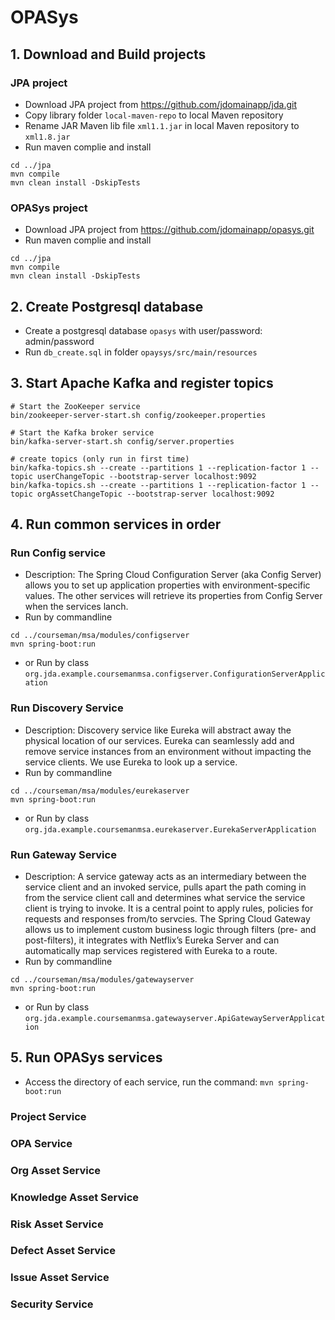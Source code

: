 # OPASys
## 1. Download and Build projects
### JPA project
- Download JPA project from https://github.com/jdomainapp/jda.git
- Copy library folder `local-maven-repo` to local Maven repository
- Rename JAR Maven lib file `xml1.1.jar` in local Maven repository to `xml1.8.jar`
- Run maven complie and install 
```
cd ../jpa
mvn compile
mvn clean install -DskipTests
```
### OPASys project
- Download JPA project from https://github.com/jdomainapp/opasys.git
- Run maven complie and install 
```
cd ../jpa
mvn compile
mvn clean install -DskipTests
```
## 2. Create Postgresql database
- Create a postgresql database `opasys` with user/password: admin/password
- Run `db_create.sql` in folder `opaysys/src/main/resources`
## 3. Start Apache Kafka and register topics 
```
# Start the ZooKeeper service
bin/zookeeper-server-start.sh config/zookeeper.properties
```
```
# Start the Kafka broker service
bin/kafka-server-start.sh config/server.properties
```

```
# create topics (only run in first time)
bin/kafka-topics.sh --create --partitions 1 --replication-factor 1 --topic userChangeTopic --bootstrap-server localhost:9092
bin/kafka-topics.sh --create --partitions 1 --replication-factor 1 --topic orgAssetChangeTopic --bootstrap-server localhost:9092
```
## 4. Run common services in order
### Run Config service
- Description: The Spring Cloud Configuration Server (aka Config Server) allows you to set
up application properties with environment-specific values. The other services will retrieve its properties from Config Server when the services lanch.
- Run by commandline
```
cd ../courseman/msa/modules/configserver
mvn spring-boot:run
```
- or Run by class `org.jda.example.coursemanmsa.configserver.ConfigurationServerApplication`
### Run Discovery Service
- Description:  Discovery service like Eureka will abstract away the physical location of our services. Eureka can seamlessly add and remove service
instances from an environment without impacting the service clients. We use Eureka to look up a service.
- Run by commandline
```
cd ../courseman/msa/modules/eurekaserver
mvn spring-boot:run
```
- or Run by class `org.jda.example.coursemanmsa.eurekaserver.EurekaServerApplication`
### Run Gateway Service
- Description: A service gateway acts as an intermediary between the service client and an invoked service, pulls apart the path coming in from the service client call and determines what service the service client is trying to invoke. It is a central point to apply rules, policies for requests and responses from/to servcies. The Spring Cloud Gateway allows us to implement custom business logic through filters (pre- and post-filters), it integrates with Netflix’s Eureka Server and can automatically map services registered with Eureka to a route. 
- Run by commandline
```
cd ../courseman/msa/modules/gatewayserver
mvn spring-boot:run
```
- or Run by class `org.jda.example.coursemanmsa.gatewayserver.ApiGatewayServerApplication`
## 5. Run OPASys services
- Access the directory of each service, run the command: `mvn spring-boot:run`
### Project Service
### OPA Service
### Org Asset Service
### Knowledge Asset Service
### Risk Asset Service
### Defect Asset Service
### Issue Asset Service
### Security Service
